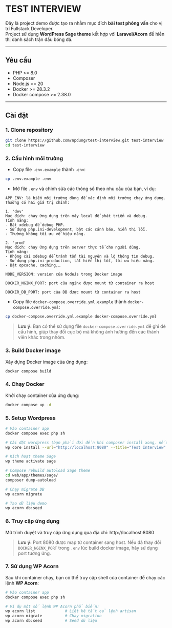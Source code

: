 # TEST INTERVIEW

Đây là project demo được tạo ra nhằm mục đích **bài test phỏng vấn** cho vị trí Fullstack Developer.  
Project sử dụng **WordPress Sage theme** kết hợp với **Laravel/Acorn** để hiển thị danh sách trận đấu bóng đá.

---

## Yêu cầu

- PHP >= 8.0
- Composer
- Node.js >= 20
- Docker >= 28.3.2
- Docker compose >= 2.38.0

---

## Cài đặt

### 1. Clone repository

```bash
git clone https://github.com/npdung/test-interview.git test-interview
cd test-interview
```

### 2. Cấu hình môi trường

- Copy file `.env.example` thành `.env`:

```bash
cp .env.example .env 
```

- Mở file `.env` và chỉnh sửa các thông số theo nhu cầu của bạn, ví dụ: 

```
APP_ENV: là biến môi trường dùng để xác định môi trường chạy ứng dụng. Thường có hai giá trị chính:

1. 'dev' 
Mục đích: chạy ứng dụng trên máy local để phát triển và debug.
Tính năng:
- Bật xdebug để debug PHP.
- Sử dụng php.ini-development, bật các cảnh báo, hiển thị lỗi.
- Thường không tối ưu về hiệu năng.

2. 'prod'
Mục đích: chạy ứng dụng trên server thực tế cho người dùng.
Tính năng:
- Không cài xdebug để tránh tốn tài nguyên và lộ thông tin debug.
- Sử dụng php.ini-production, tắt hiển thị lỗi, tối ưu hiệu năng.
- Bật opcache, caching,…

NODE_VERSION: version của NodeJs trong Docker image

DOCKER_NGINX_PORT: port của nginx được mount từ container ra host

DOCKER_DB_PORT: port của DB được mount từ container ra host
```

- Copy file `docker-compose.override.yml.example` thành `docker-compose.override.yml`:

```bash
cp docker-compose.override.yml.example docker-compose.override.yml 
```
> **Lưu ý:** Bạn có thể sử dụng file `docker-compose.override.yml` để ghi đè cấu hình, giúp thay đổi cục bộ mà không ảnh hưởng đến các thành viên khác trong nhóm.

### 3. Build Docker image

Xây dựng Docker image của ứng dụng:

```bash
docker compose build
```

### 4. Chạy Docker

Khởi chạy container của ứng dụng:

```bash
docker compose up -d
```

### 5. Setup Wordpress

```bash
# Vào container app
docker compose exec php sh

# Cài đặt wordpress (bạn phải đợi đến khi composer install xong, nếu không sẽ bị lỗi wp: not found)
wp core install --url="http://localhost:8080" --title="Test Interview" --admin_user="admin" --admin_password="mat_khau" --admin_email="email@domain.com"

# Kích hoạt theme Sage
wp theme activate sage

# Compose rebuild autoload Sage theme
cd web/app/themes/sage/
composer dump-autoload

# Chạy migrate DB
wp acorn migrate

# Tạo dữ liệu demo
wp acorn db:seed
```

### 6. Truy cập ứng dụng

Mở trình duyệt và truy cập ứng dụng qua địa chỉ: http://localhost:8080

> **Lưu ý:** Port 8080 được map từ container sang host. Nếu đã thay đổi `DOCKER_NGINX_PORT` trong `.env` lúc build docker image, hãy sử dụng port tương ứng.

### 7. Sử dụng WP Acorn

Sau khi container chạy, bạn có thể truy cập shell của container để chạy các lệnh **WP Acorn**:

```bash
# Vào container app
docker compose exec php sh

# Ví dụ một số lệnh WP Acorn phổ biến:
wp acorn list             # Liệt kê tất cả lệnh artisan
wp acorn migrate          # Chạy migration
wp acorn db:seed          # Seed dữ liệu
